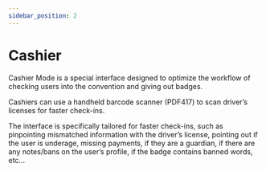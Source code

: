 ```yaml
---
sidebar_position: 2
---
```


# Cashier

Cashier Mode is a special interface designed to optimize the workflow of checking users into the convention and giving out badges.

Cashiers can use a handheld barcode scanner (PDF417) to scan driver’s licenses for faster check-ins.

The interface is specifically tailored for faster check-ins, such as pinpointing mismatched information with the driver’s license, pointing out if the user is underage, missing payments, if they are a guardian, if there are any notes/bans on the user’s profile, if the badge contains banned words, etc...
